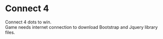 # Connect 4
Connect 4 dots to win. <br>
Game needs internet connection to download Bootstrap and Jquery library files. <br>
